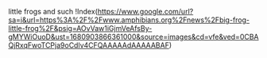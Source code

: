 little frogs and such
!Index(https://www.google.com/url?sa=i&url=https%3A%2F%2Fwww.amphibians.org%2Fnews%2Fbig-frog-little-frog%2F&psig=AOvVaw1iGjmVeAfsBy-gMYWiOuoD&ust=1680903866361000&source=images&cd=vfe&ved=0CBAQjRxqFwoTCPja9oCdlv4CFQAAAAAdAAAAABAF)
